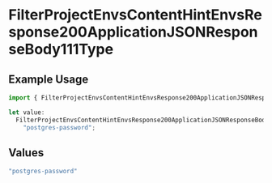 # FilterProjectEnvsContentHintEnvsResponse200ApplicationJSONResponseBody111Type

## Example Usage

```typescript
import { FilterProjectEnvsContentHintEnvsResponse200ApplicationJSONResponseBody111Type } from "@simplesagar/vercel/models/filterprojectenvsop.js";

let value:
  FilterProjectEnvsContentHintEnvsResponse200ApplicationJSONResponseBody111Type =
    "postgres-password";
```

## Values

```typescript
"postgres-password"
```